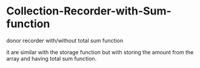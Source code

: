 # Collection-Recorder-with-Sum-function
donor recorder with/without total sum function

it are similar with the storage function but with storing the amount from the array and having total sum function.
